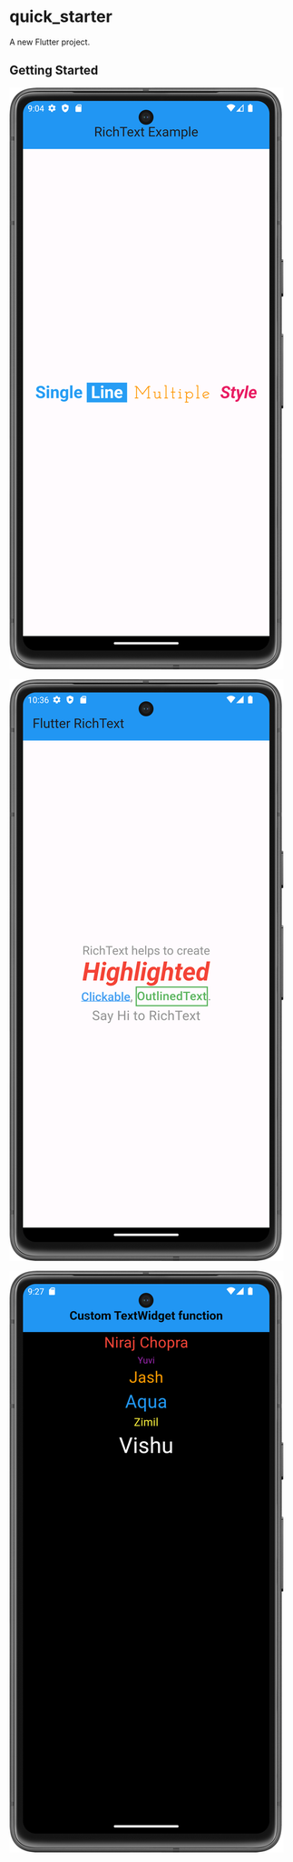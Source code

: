 # quick_starter

A new Flutter project.

## Getting Started


![CHESSE!](Snaps/Screenshot_20240117_210444.png)

![CHESSE!](Snaps/Screenshot_20240117_103631.png)

![CHESSE!](Snaps/Screenshot_20240117_212718.png)

